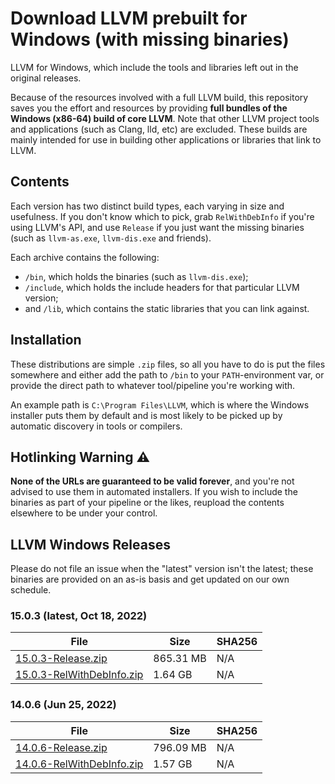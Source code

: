 # Download LLVM prebuilt for Windows (with missing binaries)
LLVM for Windows, which include the tools and libraries left out in the original releases.

Because of the resources involved with a full LLVM build, this repository saves you the effort and resources by providing **full bundles of the Windows (x86-64) build of core LLVM**. Note that other LLVM project tools and applications (such as Clang, lld, etc) are excluded. These builds are mainly intended for use in building other applications or libraries that link to LLVM.

## Contents
Each version has two distinct build types, each varying in size and usefulness. If you don't know which to pick, grab `RelWithDebInfo` if you're using LLVM's API, and use `Release` if you just want the missing binaries (such as `llvm-as.exe`, `llvm-dis.exe` and friends).

Each archive contains the following:
 - `/bin`, which holds the binaries (such as `llvm-dis.exe`);
 - `/include`, which holds the include headers for that particular LLVM version;
 - and `/lib`, which contains the static libraries that you can link against.
 
## Installation
These distributions are simple `.zip` files, so all you have to do is put the files somewhere and either add the path to `/bin` to your `PATH`-environment var, or provide the direct path to whatever tool/pipeline you're working with.

An example path is `C:\Program Files\LLVM`, which is where the Windows installer puts them by default and is most likely to be picked up by automatic discovery in tools or compilers.

## Hotlinking Warning :warning:
**None of the URLs are guaranteed to be valid forever**, and you're not advised to use them in automated installers. If you wish to include the binaries as part of your pipeline or the likes, reupload the contents elsewhere to be under your control.

## LLVM Windows Releases
Please do not file an issue when the "latest" version isn't the latest; these binaries are provided on an as-is basis and get updated on our own schedule.
### 15.0.3 (latest, Oct 18, 2022)
| File | Size | SHA256 |
|-|-|-|
|[15.0.3-Release.zip](https://s3.eu-central-1.wasabisys.com/bitgate-public/15.0.3-Release.zip)|865.31 MB|N/A|
|[15.0.3-RelWithDebInfo.zip](https://s3.eu-central-1.wasabisys.com/bitgate-public/15.0.3-RelWithDebInfo.zip)|1.64 GB|N/A|

### 14.0.6 (Jun 25, 2022)
| File | Size | SHA256 |
|-|-|-|
|[14.0.6-Release.zip](https://s3.eu-central-1.wasabisys.com/bitgate-public/14.0.6-Release.zip)|796.09 MB|N/A|
|[14.0.6-RelWithDebInfo.zip](https://s3.eu-central-1.wasabisys.com/bitgate-public/14.0.6-RelWithDebInfo.zip)|1.57 GB|N/A|
